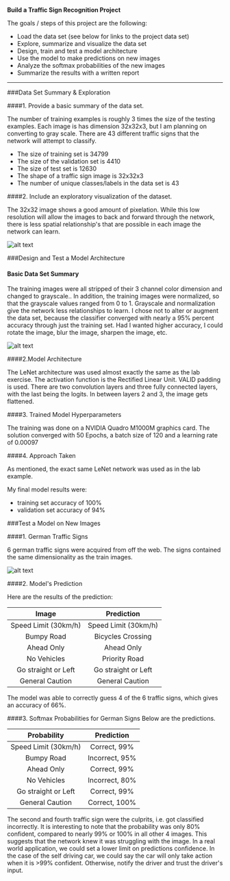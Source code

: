 
**Build a Traffic Sign Recognition Project**

The goals / steps of this project are the following:
* Load the data set (see below for links to the project data set)
* Explore, summarize and visualize the data set
* Design, train and test a model architecture
* Use the model to make predictions on new images
* Analyze the softmax probabilities of the new images
* Summarize the results with a written report


[//]: # (Image References)

[image1]: ./imagelinks/sign_color1.png "signcolor"
[image2]: ./imagelinks/sign_gray1.png "signgray"
[image3]: ./imagelinks/german_examples.png "germans"

[image4]: ./examples/placeholder.png "Traffic Sign 1"
[image5]: ./examples/placeholder.png "Traffic Sign 2"
[image6]: ./examples/placeholder.png "Traffic Sign 3"
[image7]: ./examples/placeholder.png "Traffic Sign 4"
[image8]: ./examples/placeholder.png "Traffic Sign 5"

---
###Data Set Summary & Exploration

####1. Provide a basic summary of the data set.

The number of training examples is roughly 3 times the size of the testing examples. 
Each image is has dimension 32x32x3, but I am planning on converting to gray scale.
There are 43 different traffic signs that the network will attempt to classify.

* The size of training set is 34799
* The size of the validation set is 4410
* The size of test set is 12630
* The shape of a traffic sign image is 32x32x3
* The number of unique classes/labels in the data set is 43

####2. Include an exploratory visualization of the dataset.

The 32x32 image shows a good amount of pixelation.
While this low resolution will allow the images to back and forward through the network, 
there is less spatial relationship's that are possible in each image the network can learn.

![alt text][image1]

###Design and Test a Model Architecture

#### Basic Data Set Summary

The training images were all stripped of their 3 channel color dimension and changed to grayscale..
In addition, the training images were normalized, so that the grayscale values ranged from 0 to 1.
Grayscale and normalization give the network less relationships to learn. I chose not to alter or augment the data set, because the classifier converged with nearly a 95% percent accuracy through just the training set.
Had I wanted higher accuracy, I could rotate the image, blur the image, sharpen the image, etc.

![alt text][image2]


####2.Model Architecture

The LeNet architecture was used almost exactly the same as the lab exercise.
The activation function is the Rectified Linear Unit.
VALID padding is used.
There are two convolution layers and three fully connected layers, with the last being the logits.
In between layers 2 and 3, the image gets flattened. 

####3. Trained Model Hyperparameters

The training was done on a NVIDIA Quadro M1000M graphics card. The solution converged with 50 Epochs, 
a batch size of 120 and a learning rate of 0.00097

####4. Approach Taken

As mentioned, the exact same LeNet network was used as in the lab example.

My final model results were:
* training set accuracy of 100%
* validation set accuracy of 94%

###Test a Model on New Images

####1. German Traffic Signs

6 german traffic signs were acquired from off the web. 
The signs contained the same dimensionality as the train images.

![alt text][image3]

####2. Model's Prediction

Here are the results of the prediction:

| Image			        |     Prediction	        					| 
|:---------------------:|:---------------------------------------------:| 
| Speed Limit (30km/h)  | Speed Limit (30km/h)  						| 
| Bumpy Road   			| Bicycles Crossing 							|
| Ahead Only			| Ahead Only									|
| No Vehicles	    	| Priority Road  				 				|
| Go straight or Left	| Go straight or Left							|
| General Caution		| General Caution    							|


The model was able to correctly guess 4 of the 6 traffic signs, which gives an accuracy of 66%. 

####3. Softmax Probabilities for German Signs
Below are the predictions.

| Probability         	|     Prediction	        					| 
|:---------------------:|:---------------------------------------------:| 
| Speed Limit (30km/h)  | Correct, 99% 									| 
| Bumpy Road   			| Incorrect, 95%								|
| Ahead Only			| Correct, 99%									|
| No Vehicles	    	| Incorrect, 80%			 					|
| Go straight or Left	| Correct, 99%									|
| General Caution		| Correct, 100%    								|

The second and fourth traffic sign were the culprits, i.e. got classified incorrectly.
It is interesting to note that the probability was only 80% confident, compared to nearly 99% or 100% in all other 4 images.
This suggests that the network knew it was struggling with the image.
In a real world application, we could set a lower limit on predictions confidence.
In the case of the self driving car, we could say the car will only take action when it is >99% confident. 
Otherwise, notify the driver and trust the driver's input.